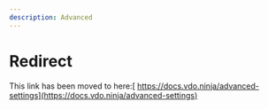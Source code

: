 ```yaml
---
description: Advanced
---
```


# Redirect

This link has been moved to here:[ https://docs.vdo.ninja/advanced-settings](https://docs.vdo.ninja/advanced-settings)
